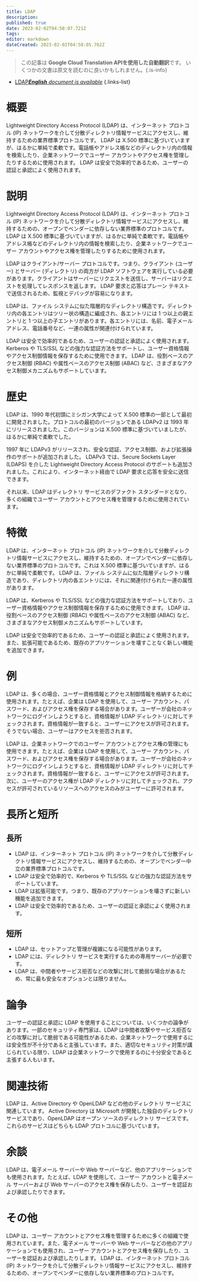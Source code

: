 ```yaml
---
title: LDAP
description: 
published: true
date: 2023-02-02T04:58:07.721Z
tags: 
editor: markdown
dateCreated: 2023-02-02T04:58:05.762Z
---
```


> この記事は **Google Cloud Translation APIを使用した自動翻訳**です。
いくつかの文書は原文を読むのに良いかもしれません。{.is-info}



- [LDAP***English** document is available*](/en/Knowledge-base/Dictionary/ldap)
{.links-list}


# 概要
Lightweight Directory Access Protocol (LDAP) は、インターネット プロトコル (IP) ネットワークを介して分散ディレクトリ情報サービスにアクセスし、維持するための業界標準プロトコルです。 LDAP は X.500 標準に基づいていますが、はるかに単純で柔軟です。電話帳やアドレス帳などのディレクトリ内の情報を検索したり、企業ネットワークでユーザー アカウントやアクセス権を管理したりするために使用されます。 LDAP は安全で効率的であるため、ユーザーの認証と承認によく使用されます。

# 説明
Lightweight Directory Access Protocol (LDAP) は、インターネット プロトコル (IP) ネットワークを介して分散ディレクトリ情報サービスにアクセスし、維持するための、オープンでベンダーに依存しない業界標準のプロトコルです。 LDAP は X.500 標準に基づいていますが、はるかに単純で柔軟です。電話帳やアドレス帳などのディレクトリ内の情報を検索したり、企業ネットワークでユーザー アカウントやアクセス権を管理したりするために使用されます。

LDAP はクライアント/サーバー プロトコルです。つまり、クライアント (ユーザー) とサーバー (ディレクトリ) の両方が LDAP ソフトウェアを実行している必要があります。クライアントはサーバーにリクエストを送信し、サーバーはリクエストを処理してレスポンスを返します。 LDAP 要求と応答はプレーン テキストで送信されるため、監視とデバッグが容易になります。

LDAP は、ファイル システムに似た階層的なディレクトリ構造です。ディレクトリ内の各エントリはツリー状の構造に編成され、各エントリには 1 つ以上の親エントリと 1 つ以上の子エントリがあります。各エントリには、名前、電子メール アドレス、電話番号など、一連の属性が関連付けられています。

LDAP は安全で効率的であるため、ユーザーの認証と承認によく使用されます。 Kerberos や TLS/SSL などの強力な認証方法をサポートし、ユーザー資格情報やアクセス制御情報を保存するために使用できます。 LDAP は、役割ベースのアクセス制御 (RBAC) や属性ベースのアクセス制御 (ABAC) など、さまざまなアクセス制御メカニズムもサポートしています。

# 歴史
LDAP は、1990 年代初頭にミシガン大学によって X.500 標準の一部として最初に開発されました。プロトコルの最初のバージョンである LDAPv2 は 1993 年にリリースされました。このバージョンは X.500 標準に基づいていましたが、はるかに単純で柔軟でした。

1997 年に LDAPv3 がリリースされ、安全な認証、アクセス制御、および拡張操作のサポートが追加されました。 LDAPv3 では、Secure Sockets Layer (LDAPS) を介した Lightweight Directory Access Protocol のサポートも追加されました。これにより、インターネット経由で LDAP 要求と応答を安全に送信できます。

それ以来、LDAP はディレクトリ サービスのデファクト スタンダードとなり、多くの組織でユーザー アカウントとアクセス権を管理するために使用されています。

# 特徴
LDAP は、インターネット プロトコル (IP) ネットワークを介して分散ディレクトリ情報サービスにアクセスし、維持するための、オープンでベンダーに依存しない業界標準のプロトコルです。これは X.500 標準に基づいていますが、はるかに単純で柔軟です。 LDAP は、ファイル システムに似た階層ディレクトリ構造であり、ディレクトリ内の各エントリには、それに関連付けられた一連の属性があります。

LDAP は、Kerberos や TLS/SSL などの強力な認証方法をサポートしており、ユーザー資格情報やアクセス制御情報を保存するために使用できます。 LDAP は、役割ベースのアクセス制御 (RBAC) や属性ベースのアクセス制御 (ABAC) など、さまざまなアクセス制御メカニズムもサポートしています。

LDAP は安全で効率的であるため、ユーザーの認証と承認によく使用されます。また、拡張可能であるため、既存のアプリケーションを壊すことなく新しい機能を追加できます。

# 例
LDAP は、多くの場合、ユーザー資格情報とアクセス制御情報を格納するために使用されます。たとえば、企業は LDAP を使用して、ユーザー アカウント、パスワード、およびアクセス権を保存する場合があります。ユーザーが会社のネットワークにログインしようとすると、資格情報が LDAP ディレクトリに対してチェックされます。資格情報が一致すると、ユーザーにアクセスが許可されます。そうでない場合、ユーザーはアクセスを拒否されます。

LDAP は、企業ネットワークでのユーザー アカウントとアクセス権の管理にも使用できます。たとえば、企業は LDAP を使用して、ユーザー アカウント、パスワード、およびアクセス権を保存する場合があります。ユーザーが会社のネットワークにログインしようとすると、資格情報が LDAP ディレクトリに対してチェックされます。資格情報が一致すると、ユーザーにアクセスが許可されます。次に、ユーザーのアクセス権が LDAP ディレクトリに対してチェックされ、アクセスが許可されているリソースへのアクセスのみがユーザーに許可されます。

# 長所と短所

## 長所
- LDAP は、インターネット プロトコル (IP) ネットワークを介して分散ディレクトリ情報サービスにアクセスし、維持するための、オープンでベンダー中立の業界標準プロトコルです。
- LDAP は安全で効率的で、Kerberos や TLS/SSL などの強力な認証方法をサポートしています。
- LDAP は拡張可能です。つまり、既存のアプリケーションを壊さずに新しい機能を追加できます。
- LDAP は安全で効率的であるため、ユーザーの認証と承認によく使用されます。

## 短所
- LDAP は、セットアップと管理が複雑になる可能性があります。
- LDAP には、ディレクトリ サービスを実行するための専用サーバーが必要です。
- LDAP は、中間者やサービス拒否などの攻撃に対して脆弱な場合があるため、常に最も安全なオプションとは限りません。

# 論争

ユーザーの認証と承認に LDAP を使用することについては、いくつかの論争があります。一部のセキュリティ専門家は、LDAP は中間者攻撃やサービス拒否などの攻撃に対して脆弱である可能性があるため、企業ネットワークで使用するには安全性が不十分であると主張しています。また、適切なセキュリティ対策が講じられている限り、LDAP は企業ネットワークで使用するのに十分安全であると主張する人もいます。

# 関連技術

LDAP は、Active Directory や OpenLDAP などの他のディレクトリ サービスに関連しています。 Active Directory は Microsoft が開発した独自のディレクトリ サービスであり、OpenLDAP はオープン ソースのディレクトリ サービスです。これらのサービスはどちらも LDAP プロトコルに基づいています。

# 余談

LDAP は、電子メール サーバーや Web サーバーなど、他のアプリケーションでも使用されます。たとえば、LDAP を使用して、ユーザー アカウントと電子メール サーバーおよび Web サーバーのアクセス権を保存したり、ユーザーを認証および承認したりできます。

# その他

LDAP は、ユーザー アカウントとアクセス権を管理するために多くの組織で使用されています。また、電子メール サーバーや Web サーバーなどの他のアプリケーションでも使用され、ユーザー アカウントとアクセス権を保存したり、ユーザーを認証および承認したりします。 LDAP は、インターネット プロトコル (IP) ネットワークを介して分散ディレクトリ情報サービスにアクセスし、維持するための、オープンでベンダーに依存しない業界標準のプロトコルです。